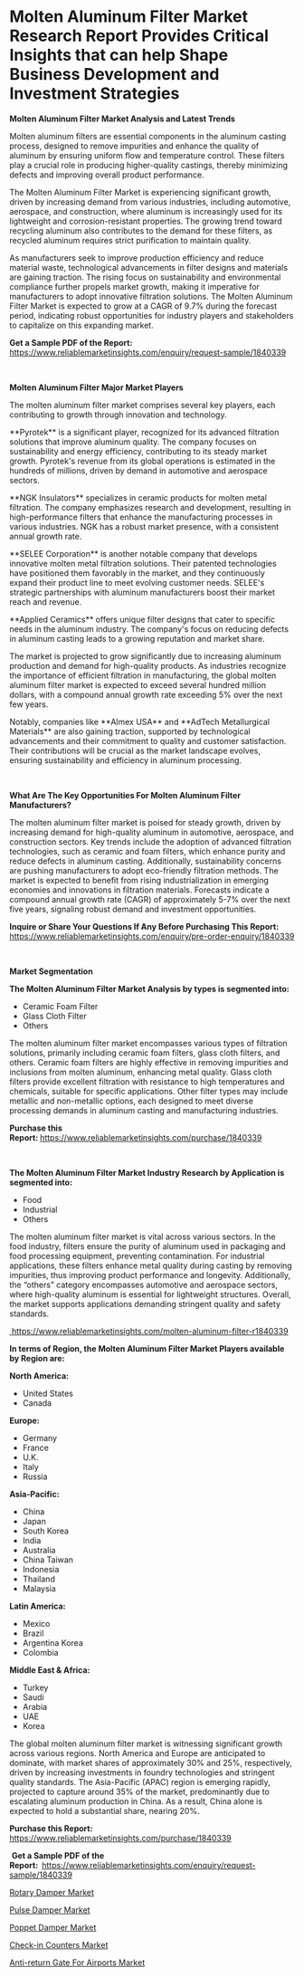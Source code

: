 <p><h1>Molten Aluminum Filter Market Research Report Provides Critical Insights that can help Shape Business Development and Investment Strategies</h1></p><p><strong>Molten Aluminum Filter Market Analysis and Latest Trends</strong></p>
<p><p>Molten aluminum filters are essential components in the aluminum casting process, designed to remove impurities and enhance the quality of aluminum by ensuring uniform flow and temperature control. These filters play a crucial role in producing higher-quality castings, thereby minimizing defects and improving overall product performance. </p><p>The Molten Aluminum Filter Market is experiencing significant growth, driven by increasing demand from various industries, including automotive, aerospace, and construction, where aluminum is increasingly used for its lightweight and corrosion-resistant properties. The growing trend toward recycling aluminum also contributes to the demand for these filters, as recycled aluminum requires strict purification to maintain quality.</p><p>As manufacturers seek to improve production efficiency and reduce material waste, technological advancements in filter designs and materials are gaining traction. The rising focus on sustainability and environmental compliance further propels market growth, making it imperative for manufacturers to adopt innovative filtration solutions. The Molten Aluminum Filter Market is expected to grow at a CAGR of 9.7% during the forecast period, indicating robust opportunities for industry players and stakeholders to capitalize on this expanding market.</p></p>
<p><strong>Get a Sample PDF of the Report:&nbsp;</strong> <a href="https://www.reliablemarketinsights.com/enquiry/request-sample/1840339?utm_campaign=2210&utm_medium=2&utm_source=Github&utm_content=ia&utm_term=12042025&utm_id=molten-aluminum-filter">https://www.reliablemarketinsights.com/enquiry/request-sample/1840339</a></p>
<p>&nbsp;</p>
<p><strong>Molten Aluminum Filter Major Market Players</strong></p>
<p><p>The molten aluminum filter market comprises several key players, each contributing to growth through innovation and technology. </p><p>**Pyrotek** is a significant player, recognized for its advanced filtration solutions that improve aluminum quality. The company focuses on sustainability and energy efficiency, contributing to its steady market growth. Pyrotek's revenue from its global operations is estimated in the hundreds of millions, driven by demand in automotive and aerospace sectors.</p><p>**NGK Insulators** specializes in ceramic products for molten metal filtration. The company emphasizes research and development, resulting in high-performance filters that enhance the manufacturing processes in various industries. NGK has a robust market presence, with a consistent annual growth rate.</p><p>**SELEE Corporation** is another notable company that develops innovative molten metal filtration solutions. Their patented technologies have positioned them favorably in the market, and they continuously expand their product line to meet evolving customer needs. SELEE's strategic partnerships with aluminum manufacturers boost their market reach and revenue.</p><p>**Applied Ceramics** offers unique filter designs that cater to specific needs in the aluminum industry. The company's focus on reducing defects in aluminum casting leads to a growing reputation and market share.</p><p>The market is projected to grow significantly due to increasing aluminum production and demand for high-quality products. As industries recognize the importance of efficient filtration in manufacturing, the global molten aluminum filter market is expected to exceed several hundred million dollars, with a compound annual growth rate exceeding 5% over the next few years.</p><p>Notably, companies like **Almex USA** and **AdTech Metallurgical Materials** are also gaining traction, supported by technological advancements and their commitment to quality and customer satisfaction. Their contributions will be crucial as the market landscape evolves, ensuring sustainability and efficiency in aluminum processing.</p></p>
<p>&nbsp;</p>
<p><strong>What Are The Key Opportunities For Molten Aluminum Filter Manufacturers?</strong></p>
<p><p>The molten aluminum filter market is poised for steady growth, driven by increasing demand for high-quality aluminum in automotive, aerospace, and construction sectors. Key trends include the adoption of advanced filtration technologies, such as ceramic and foam filters, which enhance purity and reduce defects in aluminum casting. Additionally, sustainability concerns are pushing manufacturers to adopt eco-friendly filtration methods. The market is expected to benefit from rising industrialization in emerging economies and innovations in filtration materials. Forecasts indicate a compound annual growth rate (CAGR) of approximately 5-7% over the next five years, signaling robust demand and investment opportunities.</p></p>
<p><strong>Inquire or Share Your Questions If Any Before Purchasing This Report:</strong> <a href="https://www.reliablemarketinsights.com/enquiry/pre-order-enquiry/1840339?utm_campaign=2210&utm_medium=2&utm_source=Github&utm_content=ia&utm_term=12042025&utm_id=molten-aluminum-filter">https://www.reliablemarketinsights.com/enquiry/pre-order-enquiry/1840339</a></p>
<p>&nbsp;</p>
<p><strong>Market Segmentation</strong></p>
<p><strong>The Molten Aluminum Filter Market Analysis by types is segmented into:</strong></p>
<p><ul><li>Ceramic Foam Filter</li><li>Glass Cloth Filter</li><li>Others</li></ul></p>
<p><p>The molten aluminum filter market encompasses various types of filtration solutions, primarily including ceramic foam filters, glass cloth filters, and others. Ceramic foam filters are highly effective in removing impurities and inclusions from molten aluminum, enhancing metal quality. Glass cloth filters provide excellent filtration with resistance to high temperatures and chemicals, suitable for specific applications. Other filter types may include metallic and non-metallic options, each designed to meet diverse processing demands in aluminum casting and manufacturing industries.</p></p>
<p><strong>Purchase this Report:&nbsp;</strong><a href="https://www.reliablemarketinsights.com/purchase/1840339?utm_campaign=2210&utm_medium=2&utm_source=Github&utm_content=ia&utm_term=12042025&utm_id=molten-aluminum-filter">https://www.reliablemarketinsights.com/purchase/1840339</a></p>
<p>&nbsp;</p>
<p><strong>The Molten Aluminum Filter Market Industry Research by Application is segmented into:</strong></p>
<p><ul><li>Food</li><li>Industrial</li><li>Others</li></ul></p>
<p><p>The molten aluminum filter market is vital across various sectors. In the food industry, filters ensure the purity of aluminum used in packaging and food processing equipment, preventing contamination. For industrial applications, these filters enhance metal quality during casting by removing impurities, thus improving product performance and longevity. Additionally, the “others” category encompasses automotive and aerospace sectors, where high-quality aluminum is essential for lightweight structures. Overall, the market supports applications demanding stringent quality and safety standards.</p></p>
<p><a href="https://www.reliablemarketinsights.com/molten-aluminum-filter-r1840339?utm_campaign=2210&utm_medium=2&utm_source=Github&utm_content=ia&utm_term=12042025&utm_id=molten-aluminum-filter">&nbsp;https://www.reliablemarketinsights.com/molten-aluminum-filter-r1840339</a></p>
<p><strong>In terms of Region, the Molten Aluminum Filter Market Players available by Region are:</strong></p>
<p>
    <p> <strong> North America: </strong>
        <ul>
            <li>United States</li>
            <li>Canada</li>
        </ul>
        </p> 
    <p> <strong> Europe: </strong>
        <ul>
            <li>Germany</li>
            <li>France</li>
            <li>U.K.</li>
            <li>Italy</li>
            <li>Russia</li>
        </ul>
        </p> 
    <p> <strong> Asia-Pacific: </strong>
        <ul>
            <li>China</li>
            <li>Japan</li>
            <li>South Korea</li>
            <li>India</li>
            <li>Australia</li>
            <li>China Taiwan</li>
            <li>Indonesia</li>
            <li>Thailand</li>
            <li>Malaysia</li>
        </ul>
        </p> 
    <p> <strong> Latin America: </strong>
        <ul>
            <li>Mexico</li>
            <li>Brazil</li>
            <li>Argentina Korea</li>
            <li>Colombia</li>
        </ul>
        </p> 
    <p> <strong> Middle East & Africa: </strong>
        <ul>
            <li>Turkey</li>
            <li>Saudi</li>
            <li>Arabia</li>
            <li>UAE</li>
            <li>Korea</li>
        </ul>
    </p>
    </p>
<p><p>The global molten aluminum filter market is witnessing significant growth across various regions. North America and Europe are anticipated to dominate, with market shares of approximately 30% and 25%, respectively, driven by increasing investments in foundry technologies and stringent quality standards. The Asia-Pacific (APAC) region is emerging rapidly, projected to capture around 35% of the market, predominantly due to escalating aluminum production in China. As a result, China alone is expected to hold a substantial share, nearing 20%.</p></p>
<p><strong>Purchase this Report: </strong><a href="https://www.reliablemarketinsights.com/purchase/1840339?utm_campaign=2210&utm_medium=2&utm_source=Github&utm_content=ia&utm_term=12042025&utm_id=molten-aluminum-filter">https://www.reliablemarketinsights.com/purchase/1840339</a></p>
<p>&nbsp;<strong>Get a Sample PDF of the Report:&nbsp;&nbsp;</strong><a href="https://www.reliablemarketinsights.com/enquiry/request-sample/1840339?utm_campaign=2210&utm_medium=2&utm_source=Github&utm_content=ia&utm_term=12042025&utm_id=molten-aluminum-filter">https://www.reliablemarketinsights.com/enquiry/request-sample/1840339</a></p>
<p><strong></strong></p>
<p><p><a href="https://github.com/iquiseeboli/Market-Research-Report-List-1/blob/main/rotary-damper-market.md?utm_campaign=2210&utm_medium=2&utm_source=Github&utm_content=ia&utm_term=12042025&utm_id=molten-aluminum-filter">Rotary Damper Market</a></p><p><a href="https://github.com/haimamuirev8/Market-Research-Report-List-1/blob/main/pulse-damper-market.md?utm_campaign=2210&utm_medium=2&utm_source=Github&utm_content=ia&utm_term=12042025&utm_id=molten-aluminum-filter">Pulse Damper Market</a></p><p><a href="https://github.com/daemluari/Market-Research-Report-List-1/blob/main/poppet-damper-market.md?utm_campaign=2210&utm_medium=2&utm_source=Github&utm_content=ia&utm_term=12042025&utm_id=molten-aluminum-filter">Poppet Damper Market</a></p><p><a href="https://github.com/vigoseiler/Market-Research-Report-List-1/blob/main/check-in-counters-market.md?utm_campaign=2210&utm_medium=2&utm_source=Github&utm_content=ia&utm_term=12042025&utm_id=molten-aluminum-filter">Check-in Counters Market</a></p><p><a href="https://github.com/jhamygunler/Market-Research-Report-List-1/blob/main/anti-return-gate-for-airports-market.md?utm_campaign=2210&utm_medium=2&utm_source=Github&utm_content=ia&utm_term=12042025&utm_id=molten-aluminum-filter">Anti-return Gate For Airports Market</a></p></p>